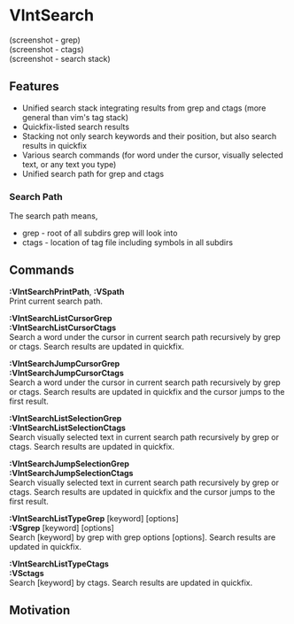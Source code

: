 # VIntSearch

(screenshot - grep)  
(screenshot - ctags)  
(screenshot - search stack)  

## Features
- Unified search stack integrating results from grep and ctags (more general than vim's tag stack)
- Quickfix-listed search results
- Stacking not only search keywords and their position, but also search results in quickfix
- Various search commands (for word under the cursor, visually selected text, or any text you type)
- Unified search path for grep and ctags

### Search Path
The search path means,  
- grep - root of all subdirs grep will look into
- ctags - location of tag file including symbols in all subdirs

## Commands
**:VIntSearchPrintPath**, **:VSpath**    
Print current search path.

**:VIntSearchListCursorGrep**  
**:VIntSearchListCursorCtags**  
Search a word under the cursor in current search path recursively by grep or ctags. Search results are updated in quickfix.

**:VIntSearchJumpCursorGrep**  
**:VIntSearchJumpCursorCtags**  
Search a word under the cursor in current search path recursively by grep or ctags. Search results are updated in quickfix and the cursor jumps to the first result.

**:VIntSearchListSelectionGrep**  
**:VIntSearchListSelectionCtags**  
Search visually selected text in current search path recursively by grep or ctags. Search results are updated in quickfix.

**:VIntSearchJumpSelectionGrep**  
**:VIntSearchJumpSelectionCtags**  
Search visually selected text in current search path recursively by grep or ctags. Search results are updated in quickfix and the cursor jumps to the first result.

**:VIntSearchListTypeGrep** [keyword] [options]  
**:VSgrep** [keyword] [options]  
Search [keyword] by grep with grep options [options]. Search results are updated in quickfix.

**:VIntSearchListTypeCtags**  
**:VSctags**  
Search [keyword] by ctags. Search results are updated in quickfix.

## Motivation
